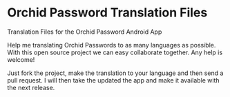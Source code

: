 # Orchid Password Translation Files
Translation Files for the Orchid Password Android App


Help me translating Orchid Passwords to as many languages as possible. With this open source project we can easy collaborate together. 
Any help is welcome!

Just fork the project, make the translation to your language and then send a pull request. I will then take the updated the app and make it available with the next release.
